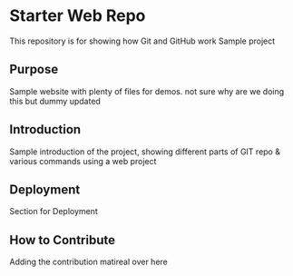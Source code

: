 # Starter Web Repo

This repository is for showing how Git and GitHub work
Sample project

## Purpose

Sample website with plenty of files for demos. not sure why are we doing this but dummy updated

## Introduction

Sample introduction of the project, showing different parts of GIT repo & various commands using a web project

## Deployment
Section for Deployment

## How to Contribute
Adding the contribution matireal over here